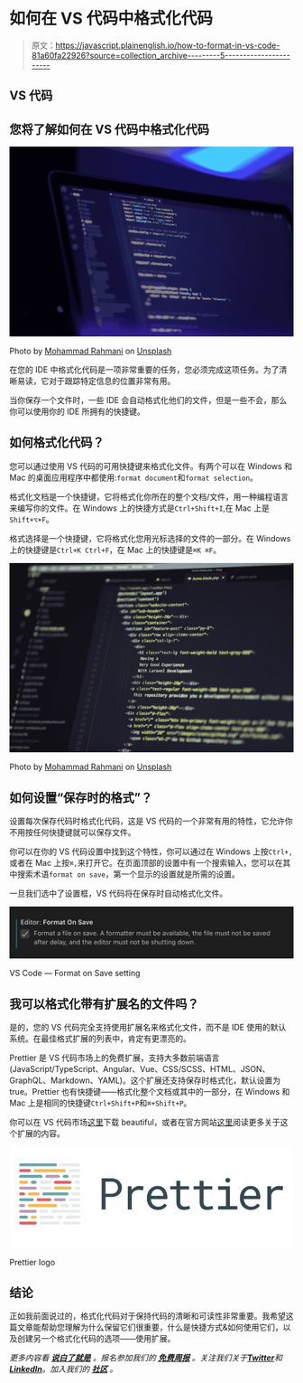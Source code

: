 # 如何在 VS 代码中格式化代码

> 原文：<https://javascript.plainenglish.io/how-to-format-in-vs-code-81a60fa22926?source=collection_archive---------5----------------------->

## VS 代码

## 您将了解如何在 VS 代码中格式化代码

![](img/c411bd33e51ff1d8045968e74013cc0f.png)

Photo by [Mohammad Rahmani](https://unsplash.com/@afgprogrammer?utm_source=medium&utm_medium=referral) on [Unsplash](https://unsplash.com?utm_source=medium&utm_medium=referral)

在您的 IDE 中格式化代码是一项非常重要的任务，您必须完成这项任务。为了清晰易读，它对于跟踪特定信息的位置非常有用。

当你保存一个文件时，一些 IDE 会自动格式化他们的文件，但是一些不会，那么你可以使用你的 IDE 所拥有的快捷键。

## 如何格式化代码？

您可以通过使用 VS 代码的可用快捷键来格式化文件。有两个可以在 Windows 和 Mac 的桌面应用程序中都使用:`format document`和`format selection`。

格式化文档是一个快捷键，它将格式化你所在的整个文档/文件，用一种编程语言来编写你的文件。在 Windows 上的快捷方式是`Ctrl+Shift+I`,在 Mac 上是`Shift+⌥+F`。

格式选择是一个快捷键，它将格式化您用光标选择的文件的一部分。在 Windows 上的快捷键是`Ctrl+K Ctrl+F`，在 Mac 上的快捷键是`⌘K ⌘F`。

![](img/6cc67d561833ada8b774e4705785d827.png)

Photo by [Mohammad Rahmani](https://unsplash.com/@afgprogrammer?utm_source=medium&utm_medium=referral) on [Unsplash](https://unsplash.com?utm_source=medium&utm_medium=referral)

## 如何设置“保存时的格式”？

设置每次保存代码时格式化代码，这是 VS 代码的一个非常有用的特性，它允许你不用按任何快捷键就可以保存文件。

你可以在你的 VS 代码设置中找到这个特性，你可以通过在 Windows 上按`Ctrl+,`或者在 Mac 上按`⌘,`来打开它。在页面顶部的设置中有一个搜索输入，您可以在其中搜索术语`format on save`，第一个显示的设置就是所需的设置。

一旦我们选中了设置框，VS 代码将在保存时自动格式化文件。

![](img/2c4c7454db66f3dcab51aeb78daa7f88.png)

VS Code — Format on Save setting

## 我可以格式化带有扩展名的文件吗？

是的，您的 VS 代码完全支持使用扩展名来格式化文件，而不是 IDE 使用的默认系统。在最佳格式扩展的列表中，肯定有更漂亮的。

Prettier 是 VS 代码市场上的免费扩展，支持大多数前端语言(JavaScript/TypeScript、Angular、Vue、CSS/SCSS、HTML、JSON、GraphQL、Markdown、YAML)。这个扩展还支持保存时格式化，默认设置为 true。Prettier 也有快捷键——格式化整个文档或其中的一部分，在 Windows 和 Mac 上是相同的快捷键`Ctrl+Shift+P`和`⌘+Shift+P`。

你可以在 VS 代码市场[这里](https://marketplace.visualstudio.com/items?itemName=esbenp.prettier-vscode)下载 beautiful，或者在官方网站[这里](https://prettier.io/)阅读更多关于这个扩展的内容。

![](img/f811371500644e03033884c1c36f14c7.png)

Prettier logo

## 结论

正如我前面说过的，格式化代码对于保持代码的清晰和可读性非常重要。我希望这篇文章能帮助您理解为什么保留它们很重要，什么是快捷方式&如何使用它们，以及创建另一个格式化代码的选项——使用扩展。

*更多内容看* [***说白了就是***](https://plainenglish.io/) *。报名参加我们的* [***免费周报***](http://newsletter.plainenglish.io/) *。关注我们关于*[***Twitter***](https://twitter.com/inPlainEngHQ)*和*[***LinkedIn***](https://www.linkedin.com/company/inplainenglish/)*。加入我们的* [***社区***](https://discord.gg/GtDtUAvyhW) *。*